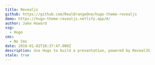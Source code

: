 ```yaml
---
title: Revealjs
github: https://github.com/RealOrangeOne/hugo-theme-revealjs
demo: https://hugo-theme-revealjs.netlify.app/#/
author: Jake Howard
ssg:
  - Hugo
cms:
  - No Cms
date: 2018-01-02T16:37:47.000Z
description: Use Hugo to build a presentation, powered by RevealJS
stale: true
---
```

